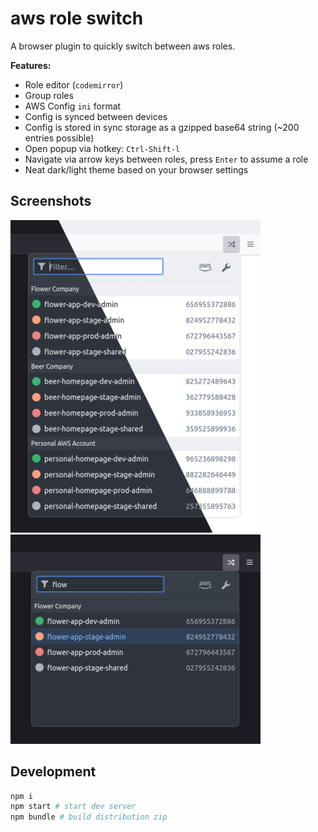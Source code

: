# aws role switch

A browser plugin to quickly switch between aws roles.

**Features:**
  * Role editor (`codemirror`)
  * Group roles
  * AWS Config `ini` format
  * Config is synced between devices
  * Config is stored in sync storage as a gzipped base64 string (~200 entries possible)
  * Open popup via hotkey: `Ctrl-Shift-l`
  * Navigate via arrow keys between roles, press `Enter` to assume a role
  * Neat dark/light theme based on your browser settings

## Screenshots

![](./docs/popup-dark-light.png)
<br />
![](./docs/popup-search.png)

## Development

```sh
npm i
npm start # start dev server
npm bundle # build distribution zip
```
